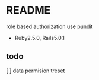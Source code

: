 # README
role based authorization use pundit

* Ruby2.5.0, Rails5.0.1

## todo
[  ] data permision
treset
